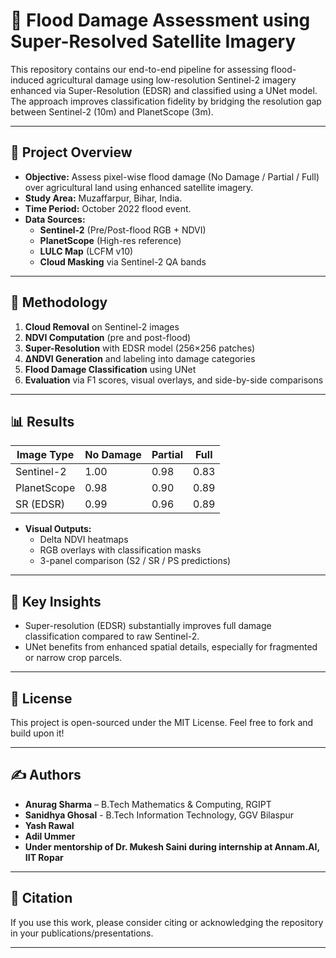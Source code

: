 # 🌾 Flood Damage Assessment using Super-Resolved Satellite Imagery

This repository contains our end-to-end pipeline for assessing flood-induced agricultural damage using low-resolution Sentinel-2 imagery enhanced via Super-Resolution (EDSR) and classified using a UNet model. The approach improves classification fidelity by bridging the resolution gap between Sentinel-2 (10m) and PlanetScope (3m).

---

## 📌 Project Overview

- **Objective:** Assess pixel-wise flood damage (No Damage / Partial / Full) over agricultural land using enhanced satellite imagery.
- **Study Area:** Muzaffarpur, Bihar, India.
- **Time Period:** October 2022 flood event.
- **Data Sources:**
  - **Sentinel-2** (Pre/Post-flood RGB + NDVI)
  - **PlanetScope** (High-res reference)
  - **LULC Map** (LCFM v10)
  - **Cloud Masking** via Sentinel-2 QA bands

---

## 🔬 Methodology

1. **Cloud Removal** on Sentinel-2 images
2. **NDVI Computation** (pre and post-flood)
3. **Super-Resolution** with EDSR model (256×256 patches)
4. **ΔNDVI Generation** and labeling into damage categories
5. **Flood Damage Classification** using UNet
6. **Evaluation** via F1 scores, visual overlays, and side-by-side comparisons

---

## 📊 Results

| Image Type   | No Damage | Partial | Full |
|--------------|-----------|---------|------|
| Sentinel-2   | 1.00      | 0.98    | 0.83 |
| PlanetScope  | 0.98      | 0.90    | 0.89 |
| SR (EDSR)    | 0.99      | 0.96    | 0.89 |

- **Visual Outputs:**  
  - Delta NDVI heatmaps  
  - RGB overlays with classification masks  
  - 3-panel comparison (S2 / SR / PS predictions)

---

## 🧠 Key Insights

- Super-resolution (EDSR) substantially improves full damage classification compared to raw Sentinel-2.
- UNet benefits from enhanced spatial details, especially for fragmented or narrow crop parcels.


---

## 📜 License

This project is open-sourced under the MIT License. Feel free to fork and build upon it!

---

## ✍️ Authors

- **Anurag Sharma** – B.Tech Mathematics & Computing, RGIPT
- **Sanidhya Ghosal** - B.Tech Information Technology, GGV Bilaspur
- **Yash Rawal**
- **Adil Ummer**
- **Under mentorship of Dr. Mukesh Saini during internship at Annam.AI, IIT Ropar**

---

## 📌 Citation

If you use this work, please consider citing or acknowledging the repository in your publications/presentations.

---
